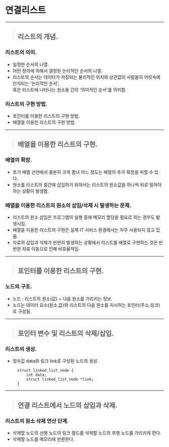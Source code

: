 # 연결리스트

---------------------------------------------------------------------------------------------------

> ## 리스트의 개념.

### 리스트의 의미.
- 일정한 순서의 나열.
- 어떤 정의에 의해서 결정된 논리적인 순서의 나열.
- 리스트의 순서는 데이터가 저장되는 물리적인 위치와 상관없이 사람들의 머릿속에 인식되는 '논리적인 순서', 
  <br>혹은 리스트에 나타나는 원소들 간의 '의미적인 순서'를 의미함.

### 리스트의 구현 방법.
- 포인터를 이용한 리스트의 구현 방법.
- 배열을 이용한 리스트의 구현 방법.

---------------------------------------------------------------------------------------------------

> ## 배열을 이용한 리스트의 구현.

### 배열의 확장.
- 초기 배열 선언에서 충분히 크게 함녀 어느 정도는 배열의 추가 확장을 피할 수 있다.
- 원소를 리스트의 중간에 삽입하기 위햐서는 리스트의 원소값을 하나씩 뒤로 밀어야 하는 상황이 발생함.

### 배열을 이용한 리스트의 원소의 삽입/삭제 시 발생하는 문제.
- 리스트의 원소 삽입은 프로그램의 실행 중에 메모리 할당을 필요로 하는 경우도 발생시킴.
- 배열을 이용한 리스트의 구현은 실제 IT 서비스 환경에서는 자주 사용되지 않고 있음.
- 자료의 삽입과 삭제가 빈번히 발생하는 상황에서 리스트를 배열로 구현하는 것은 빈번한 자료 이동으로 인해 비효율적임.

---------------------------------------------------------------------------------------------------

> ## 포인터를 이용한 리스트의 구현.

### 노드의 구조.
- 노드 : 리스트의 원소(값) + 다음 원소를 가리키는 정보.
- 노드는 데이터 요소(원소,값)와 리스트의 다음 원소를 지시하는 포인터(주소,링크)로 구성됨.

---------------------------------------------------------------------------------------------------

> ## 포인터 변수 및 리스트의 삭제/삽입.

### 리스트의 생성.
- 정수값 data와 링크 link로 구성된 노드의 생성.

        struct linked_list_node {
            int data;
            struct linked_list_node *link;            
        }

---------------------------------------------------------------------------------------------------

> ## 연결 리스트에서 노드의 삽입과 삭제.

### 리스트의 원소 삭제 연산 단계.
- 삭제할 노드의 선행 노드의 링크 필드를 삭제할 노드의 후행 노드를 가리키게 한다.
- 삭제할 노드를 메모리에 반환한다.












